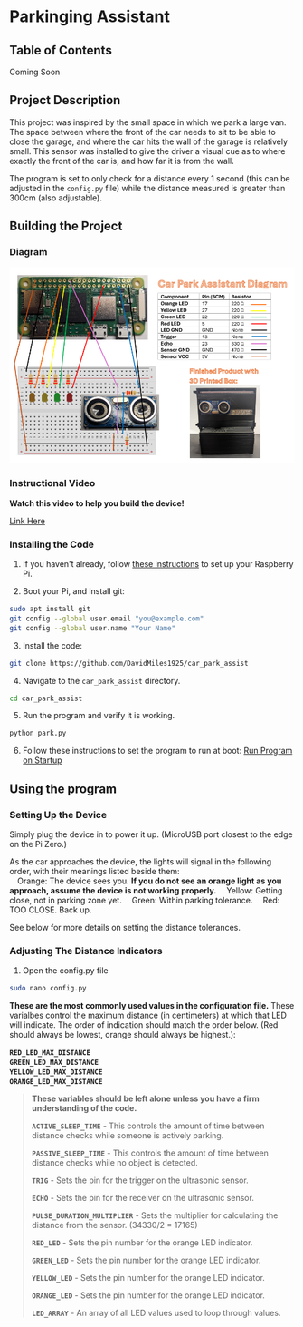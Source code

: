 # Parkinging Assistant

## Table of Contents

Coming Soon

## Project Description

This project was inspired by the small space in which we park a large van. The space between where the front of the car needs to sit to be able to close the garage, and where the car hits the wall of the garage is relatively small. This sensor was installed to give the driver a visual cue as to where exactly the front of the car is, and how far it is from the wall.

The program is set to only check for a distance every 1 second (this can be adjusted in the `config.py` file) while the distance measured is greater than 300cm (also adjustable).

## Building the Project

### Diagram

![Diagram](./readme/diagram.png "Car Park Assist Diagram")

### Instructional Video

**Watch this video to help you build the device!**

[Link Here]()

### Installing the Code

1. If you haven't already, follow [these instructions](https://github.com/DavidMiles1925/pi_zero_setup?tab=readme-ov-file#setup-procedure) to set up your Raspberry Pi.

2. Boot your Pi, and install git:

```bash
sudo apt install git
git config --global user.email "you@example.com"
git config --global user.name "Your Name"
```

3. Install the code:

```bash
git clone https://github.com/DavidMiles1925/car_park_assist
```

4. Navigate to the `car_park_assist` directory.

```bash
cd car_park_assist
```

5. Run the program and verify it is working.

```bash
python park.py
```

6. Follow these instructions to set the program to run at boot: [Run Program on Startup](https://github.com/DavidMiles1925/pi_zero_setup?tab=readme-ov-file#configure-a-program-to-run-on-startup)

## Using the program

### Setting Up the Device

Simply plug the device in to power it up. (MicroUSB port closest to the edge on the Pi Zero.)

As the car approaches the device, the lights will signal in the following order, with their meanings listed beside them:  
&emsp;Orange: The device sees you. **If you do not see an orange light as you approach, assume the device is not working properly.**
&emsp;Yellow: Getting close, not in parking zone yet.
&emsp;Green: Within parking tolerance.
&emsp;Red: TOO CLOSE. Back up.

See below for more details on setting the distance tolerances.

### Adjusting The Distance Indicators

1. Open the config.py file

```bash
sudo nano config.py
```

**These are the most commonly used values in the configuration file.** These varialbes control the maximum distance (in centimeters) at which that LED will indicate. The order of indication should match the order below. (Red should always be lowest, orange should always be highest.):

**`RED_LED_MAX_DISTANCE`**  
 **`GREEN_LED_MAX_DISTANCE`**  
 **`YELLOW_LED_MAX_DISTANCE`**  
 **`ORANGE_LED_MAX_DISTANCE`**

> **These variables should be left alone unless you have a firm understanding of the code.**
>
> **`ACTIVE_SLEEP_TIME`** - This controls the amount of time between distance checks while someone is actively parking.
>
> **`PASSIVE_SLEEP_TIME`** - This controls the amount of time between distance checks while no object is detected.
>
> **`TRIG`** - Sets the pin for the trigger on the ultrasonic sensor.
>
> **`ECHO`** - Sets the pin for the receiver on the ultrasonic sensor.
>
> **`PULSE_DURATION_MULTIPLIER`** - Sets the multiplier for calculating the distance from the sensor. (34330/2 = 17165)
>
> **`RED_LED`** - Sets the pin number for the orange LED indicator.
>
> **`GREEN_LED`** - Sets the pin number for the orange LED indicator.
>
> **`YELLOW_LED`** - Sets the pin number for the orange LED indicator.
>
> **`ORANGE_LED`** - Sets the pin number for the orange LED indicator.
>
> **`LED_ARRAY`** - An array of all LED values used to loop through values.
